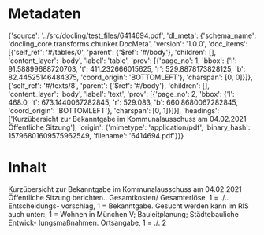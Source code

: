 # Metadaten
{'source': '../src/docling/test_files/6414694.pdf', 'dl_meta': {'schema_name': 'docling_core.transforms.chunker.DocMeta', 'version': '1.0.0', 'doc_items': [{'self_ref': '#/tables/0', 'parent': {'$ref': '#/body'}, 'children': [], 'content_layer': 'body', 'label': 'table', 'prov': [{'page_no': 1, 'bbox': {'l': 91.58899688720703, 't': 411.232666015625, 'r': 529.8878173828125, 'b': 82.44525146484375, 'coord_origin': 'BOTTOMLEFT'}, 'charspan': [0, 0]}]}, {'self_ref': '#/texts/8', 'parent': {'$ref': '#/body'}, 'children': [], 'content_layer': 'body', 'label': 'text', 'prov': [{'page_no': 2, 'bbox': {'l': 468.0, 't': 673.1440067282845, 'r': 529.083, 'b': 660.8680067282845, 'coord_origin': 'BOTTOMLEFT'}, 'charspan': [0, 1]}]}], 'headings': ['Kurzübersicht zur Bekanntgabe im Kommunalausschuss am 04.02.2021 Öffentliche Sitzung'], 'origin': {'mimetype': 'application/pdf', 'binary_hash': 15796801609575962549, 'filename': '6414694.pdf'}}}

# Inhalt
Kurzübersicht zur Bekanntgabe im Kommunalausschuss am 04.02.2021 Öffentliche Sitzung
berichten.. Gesamtkosten/ Gesamterlöse, 1 = ./.. Entscheidungs- vorschlag, 1 = Bekanntgabe. Gesucht werden kann im RIS auch unter:, 1 = Wohnen in München V; Bauleitplanung; Städtebauliche Entwick- lungsmaßnahmen. Ortsangabe, 1 = ./.
2